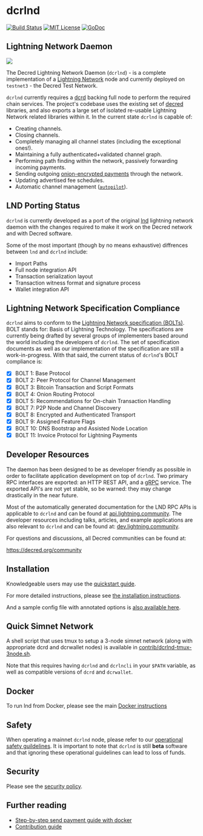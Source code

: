 dcrlnd
======

[![Build Status](https://github.com/decred/dcrlnd/workflows/Build%20and%20Test/badge.svg)](https://github.com/decred/dcrlnd/actions)
[![MIT License](https://img.shields.io/badge/license-MIT-blue.svg)](http://copyfree.org)
[![GoDoc](https://img.shields.io/badge/godoc-reference-blue.svg)](https://godoc.org/github.com/decred/dcrlnd)

## Lightning Network Daemon

<img src="logo.png">

The Decred Lightning Network Daemon (`dcrlnd`) - is a complete implementation of
a [Lightning Network](https://lightning.network) node and currently deployed on
`testnet3` - the Decred Test Network.

`dcrlnd` currently requires a [dcrd](https://github.com/decred/dcrd) backing
full node to perform the required chain services. The project's codebase uses
the existing set of [decred](https://github.com/decred/) libraries, and also
exports a large set of isolated re-usable Lightning Network related libraries
within it.  In the current state `dcrlnd` is capable of:
* Creating channels.
* Closing channels.
* Completely managing all channel states (including the exceptional ones!).
* Maintaining a fully authenticated+validated channel graph.
* Performing path finding within the network, passively forwarding incoming payments.
* Sending outgoing [onion-encrypted payments](https://github.com/decred/lightning-onion)
through the network.
* Updating advertised fee schedules.
* Automatic channel management ([`autopilot`](https://github.com/decred/dcrlnd/tree/master/autopilot)).

## LND Porting Status

`dcrlnd` is currently developed as a port of the original
[lnd](https://github.com/lightningnetwork/lnd) lightning network daemon with the
changes required to make it work on the Decred network and with Decred software.

Some of the most important (though by no means exhaustive) diffrences between
`lnd` and `dcrlnd` include:

- Import Paths
- Full node integration API
- Transaction serialization layout
- Transaction witness format and signature process
- Wallet integration API

## Lightning Network Specification Compliance

`dcrlnd` aims to conform to the [Lightning Network specification
(BOLTs)](https://github.com/lightningnetwork/lightning-rfc). BOLT stands for:
Basis of Lightning Technology. The specifications are currently being drafted
by several groups of implementers based around the world including the
developers of `dcrlnd`. The set of specification documents as well as our
implementation of the specification are still a work-in-progress. With that
said, the current status of `dcrlnd`'s BOLT compliance is:

  - [x] BOLT 1: Base Protocol
  - [x] BOLT 2: Peer Protocol for Channel Management
  - [x] BOLT 3: Bitcoin Transaction and Script Formats
  - [x] BOLT 4: Onion Routing Protocol
  - [x] BOLT 5: Recommendations for On-chain Transaction Handling
  - [x] BOLT 7: P2P Node and Channel Discovery
  - [x] BOLT 8: Encrypted and Authenticated Transport
  - [x] BOLT 9: Assigned Feature Flags
  - [x] BOLT 10: DNS Bootstrap and Assisted Node Location
  - [x] BOLT 11: Invoice Protocol for Lightning Payments

## Developer Resources

The daemon has been designed to be as developer friendly as possible in order
to facilitate application development on top of `dcrlnd`. Two primary RPC
interfaces are exported: an HTTP REST API, and a [gRPC](https://grpc.io/)
service. The exported API's are not yet stable, so be warned: they may change
drastically in the near future.

Most of the automatically generated documentation for the LND RPC APIs is
applicable to `dcrlnd` and can be found at
[api.lightning.community](https://api.lightning.community). The developer
resources including talks, articles, and example applications are also relevant
to `dcrlnd` and can be found at:
[dev.lightning.community](https://dev.lightning.community).

For questions and discussions, all Decred communities can be found at:

https://decred.org/community

## Installation

  Knowledgeable users may use the [quickstart guide](/docs/QUICKSTART.md).

  For more detailed instructions, please see [the installation
  instructions](docs/INSTALL.md).

  And a sample config file with annotated options is [also available here](sample-dcrlnd.conf).

## Quick Simnet Network

A shell script that uses tmux to setup a 3-node simnet network (along with
appropriate dcrd and dcrwallet nodes) is available in
[contrib/dcrlnd-tmux-3node.sh](contrib/dcrlnd-tmux-3node.sh).

Note that this requires having `dcrlnd` and `dcrlncli` in your `$PATH` variable,
as well as compatible versions of `dcrd` and `dcrwallet`.


## Docker
  To run lnd from Docker, please see the main [Docker instructions](docs/DOCKER.md)

## Safety

When operating a mainnet `dcrlnd` node, please refer to our [operational safety
guildelines](docs/safety.md). It is important to note that `dcrlnd` is still
**beta** software and that ignoring these operational guidelines can lead to
loss of funds.

## Security

Please see the [security policy](security/policy). 

## Further reading
* [Step-by-step send payment guide with docker](https://github.com/decred/dcrlnd/tree/master/docker)
* [Contribution guide](https://github.com/dcrlnd/lnd/blob/master/docs/code_contribution_guidelines.md)
